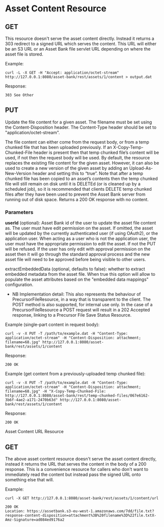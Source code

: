 # Asset Content Resource
## GET
This resource doesn't serve the asset content directly. Instead it returns a 303 redirect to a signed URL which serves the content.
This URL will either be an S3 URL or an Asset Bank file servlet URL depending on where the asset file is stored.

Example:
```
curl -L -X GET -H "Accept: application/octet-stream" http://127.0.0.1:8080/asset-bank/rest/assets/1/content > output.dat
```

Response:
```
303 See Other
```
## PUT
Update the file content for a given asset.  The filename must be set using the Content-Disposition header.  The Content-Type header should be set to "application/octet-stream".

The file content can either come from the request body, or from a temp chunked file that has been uploaded previously. If an X-Copy-Temp-Chunked-File header is present then that temp chunked file’s content will be used, if not then the request body will be used.
By default, the resource replaces the existing file content for the given asset. However, it can also be used to create a new version of the given asset by adding an Upload-As-New-Version header and setting this to “true”.
Note that after a temp chunked file has been copied to an asset’s contents then the temp chunked file will still remain on disk until it is DELETEd (or is cleaned up by a scheduled job), so it is recommended that clients DELETE temp chunked files after they have been used to prevent the Asset Bank server from running out of disk space.
Returns a 200 OK response with no content.
### Parameters
**userId** (optional): Asset Bank id of the user to update the asset file content as. The user must have edit permission on the asset. If omitted, the asset will be updated by the currently authenticated user (if using OAuth2), or the application user.
When acting as a user who is not the application user, the user must have the appropriate permission to edit the asset. If not the PUT will be refused. If the user has only edit with approval permission on the asset then it will go through the standard approval process and the new asset file will need to be approved before being visible to other users.

extractEmbeddedData (optional, defaults to false): whether to extract embedded metadata from the asset file. When true this option will allow to populate the asset attributes based on the "embedded data mappings" configuration.

* NB Implementation detail: This also represents the behaviour of PrecursorFileResource, in a way that is transparent to the client.
The POST method is also supported, for internal use only.  In the case of a PrecursorFileResource a POST request will result in a 202 Accepted response, linking to a Precursor File Save Status Resource.


Example (single-part content in request body):
```
curl -v -X PUT -T /path/to/example.dat -H "Content-Type: application/octet-stream" -H "Content-Disposition: attachment; filename=68.jpg" http://127.0.0.1:8080/asset-bank/rest/assets/1/content
```

Response:
```
200 OK
```

Example (get content from a previously-uploaded temp chunked file):
```
curl -v -X PUT -T /path/to/example.dat -H "Content-Type: application/octet-stream" -H "Content-Disposition: attachment; filename=68.jpg" -H "X-Copy-Temp-Chunked-File: http://127.0.0.1:8080/asset-bank/rest/temp-chunked-files/067e6162-3b6f-4ae2-a171-2470b63d" http://127.0.0.1:8080/asset-bank/rest/assets/1/content
```

Response:
```
200 OK
```


Asset Content URL Resource
## GET
The above asset content resource doesn't serve the asset content directly, instead it returns the URL that serves the content in the body of a 200 response.
This is a convenience resource for callers who don't want to immediately read the content but instead pass the signed URL onto something else that will.

Example:
```
curl -X GET http://127.0.0.1:8080/asset-bank/rest/assets/1/content/url
```

```
200 OK
Location: https://assetbank.s3-eu-west-1.amazonaws.com/7dd/file.txt?response-content-disposition=attachment%3B%20filename%3D%22file.txtX-Amz-Signature=ad084ed9176a2
```
